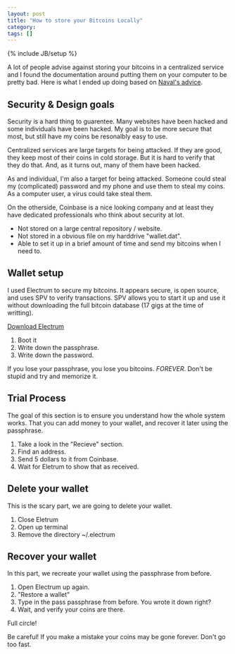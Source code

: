 ```yaml
---
layout: post
title: "How to store your Bitcoins Locally"
category:
tags: []
---
```

{% include JB/setup %}

A lot of people advise against storing your bitcoins in a centralized service and I found the documentation around putting them on your computer to be pretty bad. Here is what I ended up doing based on [Naval's advice](https://twitter.com/naval).

## Security & Design goals

Security is a hard thing to guarentee. Many websites have been hacked and some individuals have been hacked. My goal is to be more secure that most, but still have my coins be resonalbly easy to use.

Centralized services are large targets for being attacked. If they are good, they keep most of their coins in cold storage. But it is hard to verify that they do that. And, as it turns out, many of them have been hacked.

As and individual, I'm also a target for being attacked. Someone could steal my (complicated) password and my phone and use them to steal my coins. As a computer user, a virus could take steal them.

On the otherside, Coinbase is a nice looking company and at least they have dedicated professionals who think about security at lot.

- Not stored on a large central repository / website.
- Not stored in a obvious file on my harddrive "wallet.dat".
- Able to set it up in a brief amount of time and send my bitcoins when I need to.

## Wallet setup

I used Electrum to secure my bitcoins. It appears secure, is open source, and uses SPV to verify transactions. SPV allows you to start it up and use it without downloading the full bitcoin database (17 gigs at the time of writting).

[Download Electrum](https://electrum.org/download.html)

1. Boot it
2. Write down the passphrase.
3. Write down the password.

If you lose your passphrase, you lose you bitcoins. *FOREVER*. Don't be stupid and try and memorize it.

## Trial Process

The goal of this section is to ensure you understand how the whole system works. That you can add money to your wallet, and recover it later using the passphrase.

1. Take a look in the "Recieve" section.
2. Find an address.
3. Send 5 dollars to it from Coinbase.
4. Wait for Eletrum to show that as received.

## Delete your wallet

This is the scary part, we are going to delete your wallet.

1. Close Eletrum
2. Open up terminal
3. Remove the directory ~/.electrum

## Recover your wallet

In this part, we recreate your wallet using the passphrase from before.

1. Open Electrum up again.
2. "Restore a wallet"
3. Type in the pass passphrase from before. You wrote it down right?
4. Wait, and verify your coins are there.

Full circle!

Be careful! If you make a mistake your coins may be gone forever. Don't go too fast.
